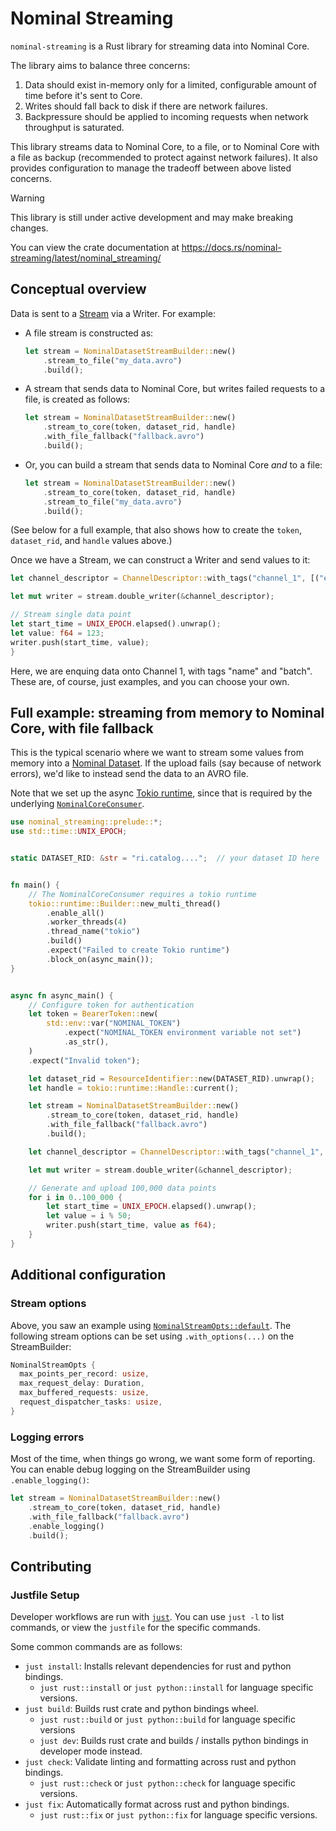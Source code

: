 # Nominal Streaming

`nominal-streaming` is a Rust library for streaming data into Nominal Core.

The library aims to balance three concerns:
1. Data should exist in-memory only for a limited, configurable amount of time before it's sent to Core.
1. Writes should fall back to disk if there are network failures.
1. Backpressure should be applied to incoming requests when network throughput is saturated.

This library streams data to Nominal Core, to a file, or to Nominal Core with a file as backup (recommended to protect against network failures).
It also provides configuration to manage the tradeoff between above listed concerns.

> [!WARNING]
> This library is still under active development and may make breaking changes.

You can view the crate documentation at https://docs.rs/nominal-streaming/latest/nominal_streaming/

## Conceptual overview

Data is sent to a [Stream](https://docs.rs/nominal-streaming/latest/nominal_streaming/stream/struct.NominalDatasetStream.html) via a Writer.
For example:

- A file stream is constructed as:

  ```rust
  let stream = NominalDatasetStreamBuilder::new()
      .stream_to_file("my_data.avro")
      .build();
  ```

- A stream that sends data to Nominal Core, but writes failed requests to a file, is created as follows:

  ```rust
  let stream = NominalDatasetStreamBuilder::new()
      .stream_to_core(token, dataset_rid, handle)
      .with_file_fallback("fallback.avro")
      .build();
  ```

- Or, you can build a stream that sends data to Nominal Core *and* to a file:

  ```rust
  let stream = NominalDatasetStreamBuilder::new()
      .stream_to_core(token, dataset_rid, handle)
      .stream_to_file("my_data.avro")
      .build();
  ```

(See below for a full example, that also shows how to create the `token`, `dataset_rid`, and `handle` values above.)

Once we have a Stream, we can construct a Writer and send values to it:

```rust
let channel_descriptor = ChannelDescriptor::with_tags("channel_1", [("experiment_id", "123")]);

let mut writer = stream.double_writer(&channel_descriptor);

// Stream single data point
let start_time = UNIX_EPOCH.elapsed().unwrap();
let value: f64 = 123;
writer.push(start_time, value);
}
```

Here, we are enquing data onto Channel 1, with tags "name" and "batch".
These are, of course, just examples, and you can choose your own.

## Full example: streaming from memory to Nominal Core, with file fallback

This is the typical scenario where we want to stream some values from memory into a [Nominal Dataset](https://docs.nominal.io/core/sdk/python-client/streaming/overview#streaming-data-to-a-dataset).
If the upload fails (say because of network errors), we'd like to instead send the data to an AVRO file.

Note that we set up the async [Tokio runtime](https://tokio.rs/), since that is required by the underlying [`NominalCoreConsumer`](https://docs.rs/nominal-streaming/latest/nominal_streaming/consumer/struct.NominalCoreConsumer.html).

```rust
use nominal_streaming::prelude::*;
use std::time::UNIX_EPOCH;


static DATASET_RID: &str = "ri.catalog....";  // your dataset ID here


fn main() {
    // The NominalCoreConsumer requires a tokio runtime
    tokio::runtime::Builder::new_multi_thread()
        .enable_all()
        .worker_threads(4)
        .thread_name("tokio")
        .build()
        .expect("Failed to create Tokio runtime")
        .block_on(async_main());
}


async fn async_main() {
    // Configure token for authentication
    let token = BearerToken::new(
        std::env::var("NOMINAL_TOKEN")
            .expect("NOMINAL_TOKEN environment variable not set")
            .as_str(),
    )
    .expect("Invalid token");

    let dataset_rid = ResourceIdentifier::new(DATASET_RID).unwrap();
    let handle = tokio::runtime::Handle::current();

    let stream = NominalDatasetStreamBuilder::new()
        .stream_to_core(token, dataset_rid, handle)
        .with_file_fallback("fallback.avro")
        .build();

    let channel_descriptor = ChannelDescriptor::with_tags("channel_1", [("experiment_id", "123")]);

    let mut writer = stream.double_writer(&channel_descriptor);

    // Generate and upload 100,000 data points
    for i in 0..100_000 {
        let start_time = UNIX_EPOCH.elapsed().unwrap();
        let value = i % 50;
        writer.push(start_time, value as f64);
    }
}
```

## Additional configuration

### Stream options

Above, you saw an example using [`NominalStreamOpts::default`](https://docs.rs/nominal-streaming/latest/nominal_streaming/stream/struct.NominalStreamOpts.html).
The following stream options can be set using `.with_options(...)` on the StreamBuilder:

```rust
NominalStreamOpts {
  max_points_per_record: usize,
  max_request_delay: Duration,
  max_buffered_requests: usize,
  request_dispatcher_tasks: usize,
}
```

### Logging errors

Most of the time, when things go wrong, we want some form of reporting. You can enable debug logging on the StreamBuilder using `.enable_logging()`:

```rust
let stream = NominalDatasetStreamBuilder::new()
    .stream_to_core(token, dataset_rid, handle)
    .with_file_fallback("fallback.avro")
    .enable_logging()
    .build();
```

## Contributing

### Justfile Setup

Developer workflows are run with [`just`](https://github.com/casey/just).
You can use `just -l` to list commands, or view the `justfile` for the specific commands.

Some common commands are as follows:

- `just install`: Installs relevant dependencies for rust and python bindings.
  - `just rust::install` or `just python::install` for language specific versions.
- `just build`: Builds rust crate and python bindings wheel.
  - `just rust::build` or `just python::build` for language specific versions
  - `just dev`: Builds rust crate and builds / installs python bindings in developer mode instead.
- `just check`: Validate linting and formatting across rust and python bindings.
  - `just rust::check` or `just python::check` for language specific versions.
- `just fix`: Automatically format across rust and python bindings.
  - `just rust::fix` or `just python::fix` for language specific versions.
